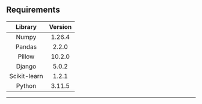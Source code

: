 ## Requirements
| Library        | Version    |
|:-------------: |:-------------:|
| Numpy          | 1.26.4     |
| Pandas         | 2.2.0      |
| Pillow         | 10.2.0     |
| Django         | 5.0.2      |
| Scikit-learn   | 1.2.1      |
| Python         | 3.11.5     |
---------------------------------
